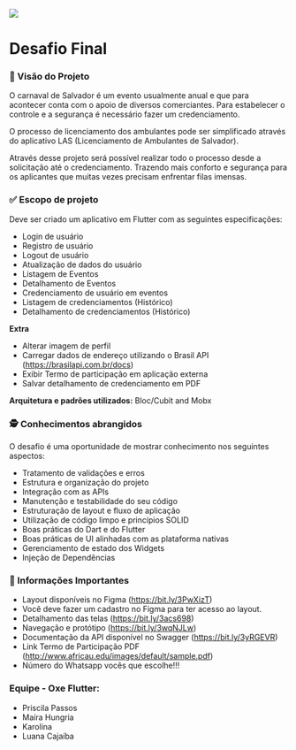 ![](https://i.imgur.com/xG74tOh.png)

# Desafio Final


### 🎯 Visão do Projeto

O carnaval de Salvador é um evento usualmente anual e que para acontecer conta com o apoio de diversos comerciantes. Para estabelecer o controle e a segurança é necessário fazer um credenciamento. 

O processo de licenciamento dos ambulantes pode ser simplificado através do aplicativo LAS (Licenciamento de Ambulantes de Salvador).

Através desse projeto será possível realizar todo o processo desde a solicitação até o credenciamento. Trazendo mais conforto e segurança para os aplicantes que muitas vezes precisam enfrentar filas imensas.


### ✅ Escopo de projeto

Deve ser criado um aplicativo em Flutter com as seguintes especificações:

- Login de usuário
- Registro de usuário
- Logout de usuário
- Atualização de dados do usuário
- Listagem de Eventos
- Detalhamento de Eventos
- Credenciamento de usuário em eventos
- Listagem de credenciamentos (Histórico)
- Detalhamento de credenciamentos (Histórico)

**Extra**
- Alterar imagem de perfil
- Carregar dados de endereço utilizando o Brasil API (https://brasilapi.com.br/docs)
- Exibir Termo de participação em aplicação externa
- Salvar detalhamento de credenciamento em PDF

**Arquitetura e padrões utilizados:**
Bloc/Cubit and Mobx 


### 🕵 Conhecimentos abrangidos
O desafio é uma oportunidade de mostrar conhecimento nos seguintes aspectos:

- Tratamento de validações e erros
- Estrutura e organização do projeto
- Integração com as APIs
- Manutenção e testabilidade do seu código
- Estruturação de layout e fluxo de aplicação
- Utilização de código limpo e princípios SOLID
- Boas práticas do Dart e do Flutter
- Boas práticas de UI alinhadas com as plataforma nativas
- Gerenciamento de estado dos Widgets
- Injeção de Dependências

### 🚨 Informações Importantes

- Layout disponíveis no Figma (https://bit.ly/3PwXizT)
- Você deve fazer um cadastro no Figma para ter acesso ao layout.
- Detalhamento das telas (https://bit.ly/3acs698)
- Navegação e protótipo (https://bit.ly/3wqNJLw)
- Documentação da API disponível no Swagger (https://bit.ly/3yRGEVR)
- Link Termo de Participação PDF (http://www.africau.edu/images/default/sample.pdf)
- Número do Whatsapp vocês que escolhe!!!

### Equipe - Oxe Flutter:
- Priscila Passos
- Maíra Hungria
- Karolina 
- Luana Cajaíba


